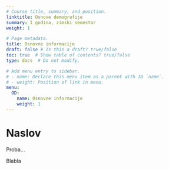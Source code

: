 ```yaml
---
# Course title, summary, and position.
linktitle: Osnove demografije
summary: I godina, zimski semestar
weight: 1

# Page metadata.
title: Osnovne informacije
draft: false # Is this a draft? true/false
toc: true  # Show table of contents? true/false
type: docs  # Do not modify.

# Add menu entry to sidebar.
# - name: Declare this menu item as a parent with ID `name`.
# - weight: Position of link in menu.
menu:
  OD:
    name: Osnovne informacije
    weight: 1
---
```


# Naslov 

Proba...

Blabla